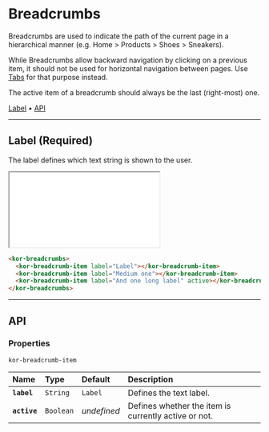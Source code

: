 # Breadcrumbs

Breadcrumbs are used to indicate the path of the current page in a hierarchical manner (e.g. Home > Products > Shoes > Sneakers).

While Breadcrumbs allow backward navigation by clicking on a previous item, it should not be used for horizontal navigation between pages. Use [Tabs](components/tabs) for that purpose instead.

The active item of a breadcrumb should always be the last (right-most) one.

[Label](components/breadcrumbs#label) • [API](components/breadcrumbs#api)

---

## Label (Required)

The label defines which text string is shown to the user.

<iframe src="./assets/docs/components/breadcrumbs/label.html"></iframe>

```html
<kor-breadcrumbs>
  <kor-breadcrumb-item label="Label"></kor-breadcrumb-item>
  <kor-breadcrumb-item label="Medium one"></kor-breadcrumb-item>
  <kor-breadcrumb-item label="And one long label" active></kor-breadcrumb-item>
</kor-breadcrumbs>
```

---

## API

### Properties 

`kor-breadcrumb-item`

| Name | Type | Default | Description |
| :-- | :-- | :-- | :-- |
| **`label`** | `String` | `Label` | Defines the text label. |
| **`active`** | `Boolean` | _undefined_ | Defines whether the item is currently active or not. |
